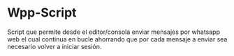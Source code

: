 # Wpp-Script
Script que permite desde el editor/consola enviar mensajes por whatsapp web el cual continua en bucle ahorrando que por cada mensaje a enviar sea necesario volver a iniciar sesión.

